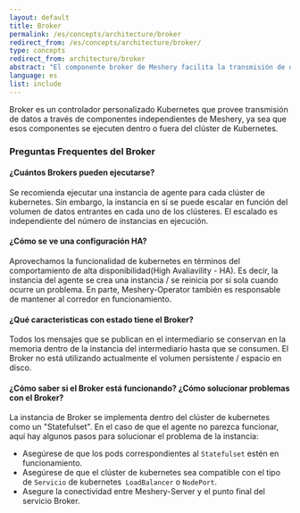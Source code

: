 ```yaml
---
layout: default
title: Broker
permalink: /es/concepts/architecture/broker
redirect_from: /es/concepts/architecture/broker/
type: concepts
redirect_from: architecture/broker
abstract: "El componente broker de Meshery facilita la transmisión de datos entre los componentes del clúster de Kubernetes y el mundo exterior."
language: es
list: include
---
```


Broker es un controlador personalizado Kubernetes que provee transmisión de datos a través de componentes independientes de Meshery, ya sea que esos componentes se ejecuten dentro o fuera del clúster de Kubernetes.

### Preguntas Frequentes del Broker

#### ¿Cuántos Brokers pueden ejecutarse?
Se recomienda ejecutar una instancia de agente para cada clúster de kubernetes. Sin embargo, la instancia en sí se puede escalar en función del volumen de datos entrantes en cada uno de los clústeres. El escalado es independiente del número de instancias en ejecución.

#### ¿Cómo se ve una configuración HA?
Aprovechamos la funcionalidad de kubernetes en términos del comportamiento de alta disponibilidad(High Avaliavility - HA). Es decir, la instancia del agente se crea una instancia / se reinicia por sí sola cuando ocurre un problema. En parte, Meshery-Operator también es responsable de mantener al corredor en funcionamiento.

#### ¿Qué caracteristicas con estado tiene el Broker?
Todos los mensajes que se publican en el intermediario se conservan en la memoria dentro de la instancia del intermediario hasta que se consumen. El Broker no está utilizando actualmente el volumen persistente / espacio en disco.

#### ¿Cómo saber si el Broker está funcionando? ¿Cómo solucionar problemas con el Broker?
La instancia de Broker se implementa dentro del clúster de kubernetes como un "Statefulset". En el caso de que el agente no parezca funcionar, aquí hay algunos pasos para solucionar el problema de la instancia:

- Asegúrese de que los pods correspondientes al `Statefulset` estén en funcionamiento.
- Asegúrese de que el clúster de kubernetes sea compatible con el tipo de `Servicio` de kubernetes` LoadBalancer` o `NodePort`.
- Asegure la conectividad entre Meshery-Server y el punto final del servicio Broker.

